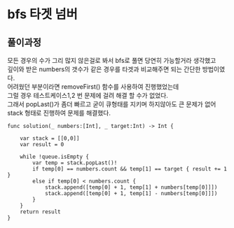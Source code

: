 # bfs 타겟 넘버
## 풀이과정
모든 경우의 수가 그리 많지 않은걸로 봐서 bfs로 풀면 당연히 가능할거라 생각했고   
깊이와 받은 numbers의 갯수가 같은 경우를 타겟과 비교해주면 되는 간단한 방법이였다.    
어려웠던 부분이라면 removeFirst() 함수를 사용하여 진행했었는데    
그럴 경우 테스트케이스1,2 번 문제에 걸려 해결 할 수가 없었다.   
그래서 popLast()가 좀더 빠르고 굳이 큐형태를 지키며 하지않아도 큰 문제가 없어 stack 형태로 진행하여 문제를 해결했다.
```
func solution(_ numbers:[Int], _ target:Int) -> Int {
    
    var stack = [[0,0]]
    var result = 0
    
    while !queue.isEmpty {
        var temp = stack.popLast()!
        if temp[0] == numbers.count && temp[1] == target { result += 1 }
        else if temp[0] < numbers.count {
            stack.append([temp[0] + 1, temp[1] + numbers[temp[0]]])
            stack.append([temp[0] + 1, temp[1] - numbers[temp[0]]])
        }
    }
    return result
}
```
